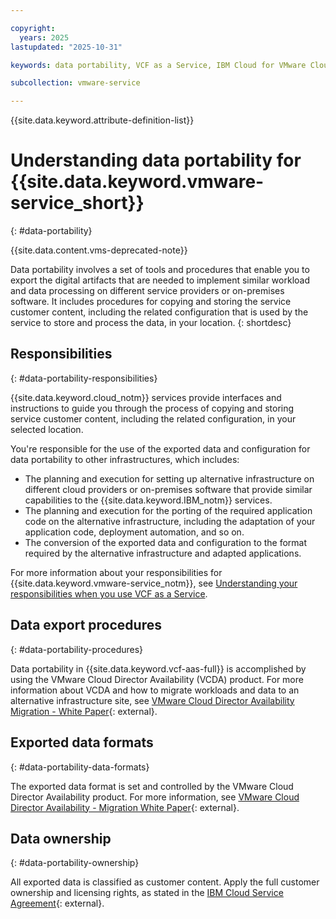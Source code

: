 ```yaml
---

copyright:
  years: 2025
lastupdated: "2025-10-31"

keywords: data portability, VCF as a Service, IBM Cloud for VMware Cloud Foundation as a Service

subcollection: vmware-service

---
```


{{site.data.keyword.attribute-definition-list}}

# Understanding data portability for {{site.data.keyword.vmware-service_short}}
{: #data-portability}

{{site.data.content.vms-deprecated-note}}

Data portability involves a set of tools and procedures that enable you to export the digital artifacts that are needed to implement similar workload and data processing on different service providers or on-premises software. It includes procedures for copying and storing the service customer content, including the related configuration that is used by the service to store and process the data, in your location.
{: shortdesc}

## Responsibilities
{: #data-portability-responsibilities}

{{site.data.keyword.cloud_notm}} services provide interfaces and instructions to guide you through the process of copying and storing service customer content, including the related configuration, in your selected location.

You're responsible for the use of the exported data and configuration for data portability to other infrastructures, which includes:

- The planning and execution for setting up alternative infrastructure on different cloud providers or on-premises software that provide similar capabilities to the {{site.data.keyword.IBM_notm}} services.
- The planning and execution for the porting of the required application code on the alternative infrastructure, including the adaptation of your application code, deployment automation, and so on.
- The conversion of the exported data and configuration to the format required by the alternative infrastructure and adapted applications.

For more information about your responsibilities for {{site.data.keyword.vmware-service_notm}}, see [Understanding your responsibilities when you use VCF as a Service](/docs/vmware-service?topic=vmware-service-vmaas-understand-responsib).

## Data export procedures
{: #data-portability-procedures}

Data portability in {{site.data.keyword.vcf-aas-full}} is accomplished by using the VMware Cloud Director Availability (VCDA) product. For more information about VCDA and how to migrate workloads and data to an alternative infrastructure site, see [VMware Cloud Director Availability Migration - White Paper](https://www.vmware.com/docs/vmware-cloud-director-availability-migration){: external}.

## Exported data formats
{: #data-portability-data-formats}

The exported data format is set and controlled by the VMware Cloud Director Availability product. For more information, see [VMware Cloud Director Availability - Migration White Paper](https://www.vmware.com/docs/vmware-cloud-director-availability-migration){: external}.

## Data ownership
{: #data-portability-ownership}

All exported data is classified as customer content. Apply the full customer ownership and licensing rights, as stated in the [IBM Cloud Service Agreement](https://www.ibm.com/support/customer/csol/terms/?id=Z126-6304_WS){: external}.
